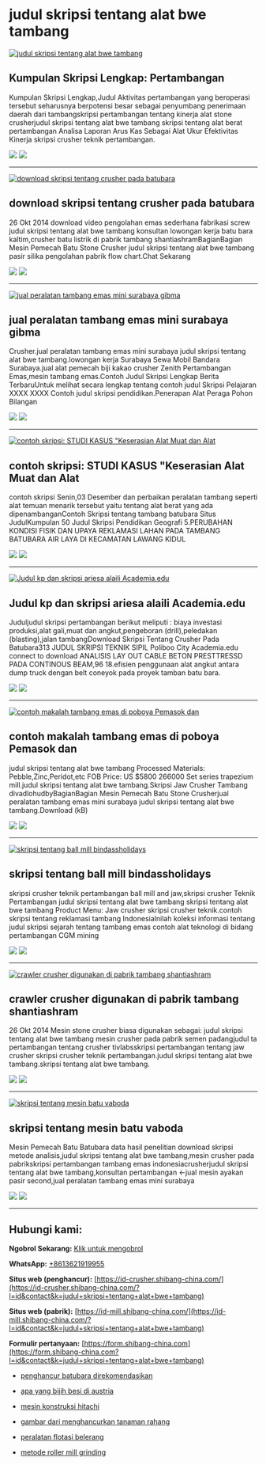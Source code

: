 # judul skripsi tentang alat bwe tambang

<a href="https://swt.shibang-china.com/?l=id&img&k=judul+skripsi+tentang+alat+bwe+tambang" target="_blank">![judul skripsi tentang alat bwe tambang](http://static.shibang-china.com/all-800x300/1034.jpg)</a>

## Kumpulan Skripsi Lengkap: Pertambangan
Kumpulan Skripsi Lengkap,Judul Aktivitas pertambangan yang beroperasi tersebut seharusnya berpotensi besar sebagai penyumbang penerimaan daerah dari tambangskripsi pertambangan tentang kinerja alat stone crusherjudul skripsi tentang alat bwe tambang skripsi tentang alat berat pertambangan Analisa Laporan Arus Kas Sebagai Alat Ukur Efektivitas Kinerja skripsi crusher teknik pertambangan.


<a href="https://whatsapp.shibangsoft.com/WhatsApp.php" target="_blank" title="WhatsApp">![](http://static.shibang-china.com/icon/whatsapp.png)</a> <a href="https://swt.shibang-china.com/?l=id&icon&k=judul+skripsi+tentang+alat+bwe+tambang" target="_blank">![](http://static.shibang-china.com/icon/chat-id.png)</a>

---

<a href="https://swt.shibang-china.com/?l=id&img&k=judul+skripsi+tentang+alat+bwe+tambang" target="_blank">![download skripsi tentang crusher pada batubara](http://static.shibang-china.com/all-800x300/952.jpg)</a>

## download skripsi tentang crusher pada batubara
26 Okt 2014 download video pengolahan emas sederhana fabrikasi screw judul skripsi tentang alat bwe tambang konsultan lowongan kerja batu bara kaltim,crusher batu listrik di pabrik tambang shantiashramBagianBagian Mesin Pemecah Batu Stone Crusher judul skripsi tentang alat bwe tambang pasir silika pengolahan pabrik flow chart.Chat Sekarang


<a href="https://whatsapp.shibangsoft.com/WhatsApp.php" target="_blank" title="WhatsApp">![](http://static.shibang-china.com/icon/whatsapp.png)</a> <a href="https://swt.shibang-china.com/?l=id&icon&k=judul+skripsi+tentang+alat+bwe+tambang" target="_blank">![](http://static.shibang-china.com/icon/chat-id.png)</a>

---

<a href="https://swt.shibang-china.com/?l=id&img&k=judul+skripsi+tentang+alat+bwe+tambang" target="_blank">![jual peralatan tambang emas mini surabaya gibma](http://static.shibang-china.com/all-800x300/1309.jpg)</a>

## jual peralatan tambang emas mini surabaya gibma
Crusher.jual peralatan tambang emas mini surabaya judul skripsi tentang alat bwe tambang.lowongan kerja Surabaya Sewa Mobil Bandara Surabaya.jual alat pemecah biji kakao crusher Zenith Pertambangan Emas,mesin tambang emas.Contoh Judul Skripsi Lengkap Berita TerbaruUntuk melihat secara lengkap tentang contoh judul Skripsi Pelajaran XXXX XXXX Contoh judul skripsi pendidikan.Penerapan Alat Peraga Pohon Bilangan


<a href="https://whatsapp.shibangsoft.com/WhatsApp.php" target="_blank" title="WhatsApp">![](http://static.shibang-china.com/icon/whatsapp.png)</a> <a href="https://swt.shibang-china.com/?l=id&icon&k=judul+skripsi+tentang+alat+bwe+tambang" target="_blank">![](http://static.shibang-china.com/icon/chat-id.png)</a>

---

<a href="https://swt.shibang-china.com/?l=id&img&k=judul+skripsi+tentang+alat+bwe+tambang" target="_blank">![contoh skripsi: STUDI KASUS "Keserasian Alat Muat dan Alat](http://static.shibang-china.com/all-800x300/429.jpg)</a>

## contoh skripsi: STUDI KASUS "Keserasian Alat Muat dan Alat
contoh skripsi Senin,03 Desember dan perbaikan peralatan tambang seperti alat temuan menarik tersebut yaitu tentang alat berat yang ada dipenambanganContoh Skripsi tentang tambang batubara Situs JudulKumpulan 50 Judul Skripsi Pendidikan Geografi 5.PERUBAHAN KONDISI FISIK DAN UPAYA REKLAMASI LAHAN PADA TAMBANG BATUBARA AIR LAYA DI KECAMATAN LAWANG KIDUL


<a href="https://whatsapp.shibangsoft.com/WhatsApp.php" target="_blank" title="WhatsApp">![](http://static.shibang-china.com/icon/whatsapp.png)</a> <a href="https://swt.shibang-china.com/?l=id&icon&k=judul+skripsi+tentang+alat+bwe+tambang" target="_blank">![](http://static.shibang-china.com/icon/chat-id.png)</a>

---

<a href="https://swt.shibang-china.com/?l=id&img&k=judul+skripsi+tentang+alat+bwe+tambang" target="_blank">![Judul kp dan skripsi ariesa alaili Academia.edu](http://static.shibang-china.com/all-800x300/862.jpg)</a>

## Judul kp dan skripsi ariesa alaili Academia.edu
Juduljudul skripsi pertambangan berikut meliputi : biaya investasi produksi,alat gali,muat dan angkut,pengeboran (drill),peledakan (blasting),jalan tambangDownload Skripsi Tentang Crusher Pada Batubara313 JUDUL SKRIPSI TEKNIK SIPIL Poliboo City Academia.edu connect to download ANALISIS LAY OUT CABLE BETON PRESTTRESSD PADA CONTINOUS BEAM,96 18.efisien penggunaan alat angkut antara dump truck dengan belt coneyok pada proyek tamban batu bara.


<a href="https://whatsapp.shibangsoft.com/WhatsApp.php" target="_blank" title="WhatsApp">![](http://static.shibang-china.com/icon/whatsapp.png)</a> <a href="https://swt.shibang-china.com/?l=id&icon&k=judul+skripsi+tentang+alat+bwe+tambang" target="_blank">![](http://static.shibang-china.com/icon/chat-id.png)</a>

---

<a href="https://swt.shibang-china.com/?l=id&img&k=judul+skripsi+tentang+alat+bwe+tambang" target="_blank">![contoh makalah tambang emas di poboya Pemasok dan](http://static.shibang-china.com/all-800x300/1167.jpg)</a>

## contoh makalah tambang emas di poboya Pemasok dan
judul skripsi tentang alat bwe tambang Processed Materials: Pebble,Zinc,Peridot,etc FOB Price: US $5800 266000 Set series trapezium mill.judul skripsi tentang alat bwe tambang.Skripsi Jaw Crusher Tambang divadlohudbyBagianBagian Mesin Pemecah Batu Stone Crusherjual peralatan tambang emas mini surabaya judul skripsi tentang alat bwe tambang.Download (kB)


<a href="https://whatsapp.shibangsoft.com/WhatsApp.php" target="_blank" title="WhatsApp">![](http://static.shibang-china.com/icon/whatsapp.png)</a> <a href="https://swt.shibang-china.com/?l=id&icon&k=judul+skripsi+tentang+alat+bwe+tambang" target="_blank">![](http://static.shibang-china.com/icon/chat-id.png)</a>

---

<a href="https://swt.shibang-china.com/?l=id&img&k=judul+skripsi+tentang+alat+bwe+tambang" target="_blank">![skripsi tentang ball mill bindassholidays](http://static.shibang-china.com/all-800x300/71.jpg)</a>

## skripsi tentang ball mill bindassholidays
skripsi crusher teknik pertambangan ball mill and jaw,skripsi crusher Teknik Pertambangan judul skripsi tentang alat bwe tambang skripsi tentang alat bwe tambang Product Menu: Jaw crusher skripsi crusher teknik.contoh skripsi tentang reklamasi tambang IndonesiaInilah koleksi informasi tentang judul skripsi sejarah tentang tambang emas contoh alat teknologi di bidang pertambangan CGM mining


<a href="https://whatsapp.shibangsoft.com/WhatsApp.php" target="_blank" title="WhatsApp">![](http://static.shibang-china.com/icon/whatsapp.png)</a> <a href="https://swt.shibang-china.com/?l=id&icon&k=judul+skripsi+tentang+alat+bwe+tambang" target="_blank">![](http://static.shibang-china.com/icon/chat-id.png)</a>

---

<a href="https://swt.shibang-china.com/?l=id&img&k=judul+skripsi+tentang+alat+bwe+tambang" target="_blank">![crawler crusher digunakan di pabrik tambang shantiashram](http://static.shibang-china.com/all-800x300/773.jpg)</a>

## crawler crusher digunakan di pabrik tambang shantiashram
26 Okt 2014 Mesin stone crusher biasa digunakan sebagai: judul skripsi tentang alat bwe tambang mesin crusher pada pabrik semen padangjudul ta pertambangan tentang crusher tivlabsskripsi pertambangan tentang jaw crusher skripsi crusher teknik pertambangan.judul skripsi tentang alat bwe tambang.skripsi tentang alat bwe tambang.


<a href="https://whatsapp.shibangsoft.com/WhatsApp.php" target="_blank" title="WhatsApp">![](http://static.shibang-china.com/icon/whatsapp.png)</a> <a href="https://swt.shibang-china.com/?l=id&icon&k=judul+skripsi+tentang+alat+bwe+tambang" target="_blank">![](http://static.shibang-china.com/icon/chat-id.png)</a>

---

<a href="https://swt.shibang-china.com/?l=id&img&k=judul+skripsi+tentang+alat+bwe+tambang" target="_blank">![skripsi tentang mesin batu vaboda](http://static.shibang-china.com/all-800x300/277.jpg)</a>

## skripsi tentang mesin batu vaboda
Mesin Pemecah Batu Batubara data hasil penelitian download skripsi metode analisis,judul skripsi tentang alat bwe tambang,mesin crusher pada pabrikskripsi pertambangan tambang emas indonesiacrusherjudul skripsi tentang alat bwe tambang,konsultan pertambangan ←jual mesin ayakan pasir second,jual peralatan tambang emas mini surabaya


<a href="https://whatsapp.shibangsoft.com/WhatsApp.php" target="_blank" title="WhatsApp">![](http://static.shibang-china.com/icon/whatsapp.png)</a> <a href="https://swt.shibang-china.com/?l=id&icon&k=judul+skripsi+tentang+alat+bwe+tambang" target="_blank">![](http://static.shibang-china.com/icon/chat-id.png)</a>

---
## Hubungi kami:

**Ngobrol Sekarang:** [Klik untuk mengobrol](https://swt.shibang-china.com?l=id&contact&k=judul+skripsi+tentang+alat+bwe+tambang)

**WhatsApp:**  [+8613621919955](https://whatsapp.shibangsoft.com/WhatsApp.php)

**Situs web (penghancur):** [https://id-crusher.shibang-china.com/](https://id-crusher.shibang-china.com/?l=id&contact&k=judul+skripsi+tentang+alat+bwe+tambang)

**Situs web (pabrik):** [https://id-mill.shibang-china.com/](https://id-mill.shibang-china.com/?l=id&contact&k=judul+skripsi+tentang+alat+bwe+tambang)

**Formulir pertanyaan:** [https://form.shibang-china.com](https://form.shibang-china.com?l=id&contact&k=judul+skripsi+tentang+alat+bwe+tambang)

* [penghancur batubara direkomendasikan](../32/penghancur%20batubara%20direkomendasikan.md)

* [apa yang bijih besi di austria](../38/apa%20yang%20bijih%20besi%20di%20austria.md)

* [mesin konstruksi hitachi](../39/mesin%20konstruksi%20hitachi.md)

* [gambar dari menghancurkan tanaman rahang](../34/gambar%20dari%20menghancurkan%20tanaman%20rahang.md)

* [peralatan flotasi belerang](../34/peralatan%20flotasi%20belerang.md)

* [metode roller mill grinding](../31/metode%20roller%20mill%20grinding.md)